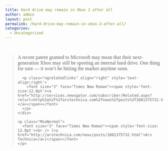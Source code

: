 ```yaml
---
title: Hard drive may remain in Xbox 2 after all
author: admin
layout: post
permalink: /hard-drive-may-remain-in-xbox-2-after-all/
categories:
  - Uncategorized
---
```

<div class="Section1">
  <p>
    <font size="3" face="Times New Roman"><span style='font-size:12.0pt'>&nbsp;</span></font>
  </p>
  
  <blockquote style='margin-top:5.0pt;margin-bottom:5.0pt'>
    <div>
      <p class="MsoNormal">
        <font size="3" face="Times New Roman"><span style='font-size: 12.0pt'>A recent patent granted to Microsoft may mean that their next-generation Xbox may still be sporting an internal hard drive. One thing for sure &mdash; it won&#8217;t be hitting the market anytime soon.</span></font>
      </p>
      
      <p class="ngrelatedlinks" align="right" style='text-align:right'>
        <font size="3" face="Times New Roman"><span style='font-size:12.0pt'><a href="http://services.newsgator.com/subscriber/Related.aspx?relurl=http%3a%2f%2farstechnica.com%2fnews%2fposts%2f1081375732.html">Related&#8230;</a></span></font>
      </p>
    </div>
    
    <p class="MsoNormal">
      <font size="3" face="Times New Roman"><span style='font-size: 12.0pt'><br /> [<a href="http://arstechnica.com/news/posts/1081375732.html">Ars Technica</a>]</span></font>
    </p>
  </blockquote>
</div>